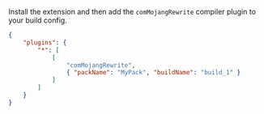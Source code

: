 Install the extension and then add the `comMojangRewrite` compiler plugin to your build config.

```json
{
	"plugins": {
		"*": [
			[
				"comMojangRewrite",
				{ "packName": "MyPack", "buildName": "build_1" }
			]
		]
	}
}
```
